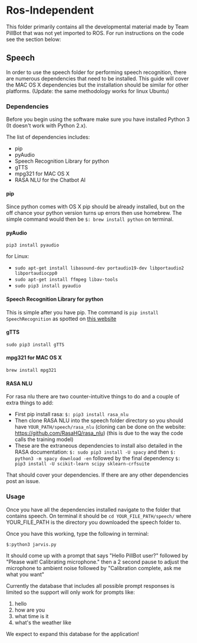 # Ros-Independent

This folder primarily contains all the developmental material made by Team PillBot that was not yet imported to ROS. For run instructions on the code see the section below:

## Speech

In order to use the speech folder for performing speech recognition, there are numerous dependencies that need to be installed. This guide will cover the MAC OS X dependencies but the installation should be similar for other platforms. (Update: the same methodology works for linux Ubuntu)

### Dependencies

Before you begin using the software make sure you have installed Python 3 (It doesn't work with Python 2.x).

The list of dependencies includes:

- pip
- pyAudio
- Speech Recognition Library for python
- gTTS
- mpg321 for MAC OS X
- RASA NLU for the Chatbot AI

#### pip

Since python comes with OS X pip should be already installed, but on the off chance your python version turns up errors then use homebrew. The simple command would then be `$: brew install python` on terminal.

#### pyAudio

`pip3 install pyaudio`

for Linux:

- `sudo apt-get install libasound-dev portaudio19-dev libportaudio2 libportaudiocpp0`
- `sudo apt-get install ffmpeg libav-tools`
- `sudo pip3 install pyaudio`

#### Speech Recognition Library for python

This is simple after you have pip. The command is `pip install SpeechRecognition` as spotted on [this website](https://pythonprogramminglanguage.com/speech-recognition/)

#### gTTS

`sudo pip3 install gTTS`

#### mpg321 for MAC OS X

`brew install mpg321`

#### RASA NLU

For rasa nlu there are two counter-intuitive things to do and a couple of extra things to add:

- First pip install rasa: `$: pip3 install rasa_nlu`
- Then clone RASA NLU into the speech folder directory so you should have `YOUR_PATH/speech/rasa_nlu` (cloning can be done on the website: https://github.com/RasaHQ/rasa_nlu) (this is due to the way the code calls the training model) 
- These are the extraneous dependencies to install also detailed in the RASA documentation: `$: sudo pip3 install -U spacy` and then `$: python3 -m spacy download -en` followed by the final dependency `$: pip3 install -U scikit-learn scipy sklearn-crfsuite`

That should cover your dependencies. If there are any other dependencies post an issue. 

### Usage

Once you have all the dependencies installed navigate to the folder that contains speech. On terminal it should be `cd YOUR_FILE_PATH/speech/` where YOUR_FILE_PATH is the directory you downloaded the speech folder to.

Once you have this working, type the following in terminal:

`$:python3 jarvis.py`

It should come up with a prompt that says "Hello PillBot user?" followed by "Please wait! Calibrating microphone." then a 2 second pause to adjust the microphone to ambient noise followed by "Calibration complete, ask me what you want" 

Currently the database that includes all possible prompt responses is limited so the support will only work for prompts like:

1. hello
2. how are you
3. what time is it
4. what's the weather like

We expect to expand this database for the application! 
